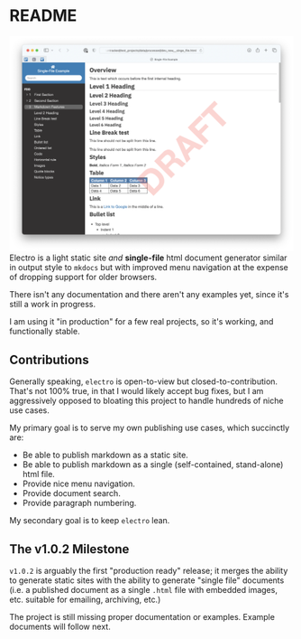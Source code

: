 # README

![](docs/img/screen_shot.png)
Electro is a light static site _and_ **single-file** html document generator similar in output style to `mkdocs` but with improved menu navigation at the expense of dropping support for older browsers.

There isn't any documentation and there aren't any examples yet, since it's still a work in progress.

I am using it "in production" for a few real projects, so it's working, and functionally stable.

## Contributions
Generally speaking, `electro` is open-to-view but closed-to-contribution.  That's not 100% true, in that I would likely accept bug fixes, but I am aggressively opposed to bloating this project to handle hundreds of niche use cases. 

My primary goal is to serve my own publishing use cases, which succinctly are:
- Be able to publish markdown as a static site.
- Be able to publish markdown as a single (self-contained, stand-alone) html file.
- Provide nice menu navigation.
- Provide document search.
- Provide paragraph numbering.

My secondary goal is to keep `electro` lean.

## The v1.0.2 Milestone
`v1.0.2` is arguably the first "production ready" release; it merges the ability to generate static sites with the ability to generate "single file" documents (i.e. a published document as a single `.html` file with embedded images, etc. suitable for emailing, archiving, etc.)

The project is still missing proper documentation or examples. Example documents will follow next.